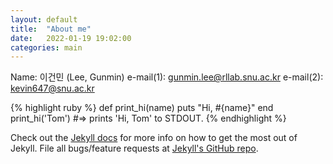 ```yaml
---
layout: default
title:  "About me"
date:   2022-01-19 19:02:00
categories: main
---
```


Name: 이건민 (Lee, Gunmin)
e-mail(1): gunmin.lee@rllab.snu.ac.kr
e-mail(2): kevin647@snu.ac.kr


{% highlight ruby %}
def print_hi(name)
  puts "Hi, #{name}"
end
print_hi('Tom')
#=> prints 'Hi, Tom' to STDOUT.
{% endhighlight %}

Check out the [Jekyll docs][jekyll] for more info on how to get the most out of Jekyll. File all bugs/feature requests at [Jekyll's GitHub repo][jekyll-gh].

[jekyll-gh]: https://github.com/mojombo/jekyll
[jekyll]:    http://jekyllrb.com
